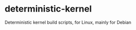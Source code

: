 deterministic-kernel
====================

Deterministic kernel build scripts, for Linux, mainly for Debian
